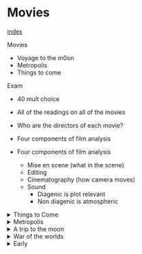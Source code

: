 

# Movies

[index](index.md) </br>


Movies
- Voyage to the m0on
- Metropolis
- Things to come

Exam
- 40 mult choice
- All of the readings on all of the movies
- Who are the directors of each movie?
- Four components of film analysis


- Four components of film analysis
    - Mise en scene (what in the scene)
    - Editing
    - Cinematography (how camera moves)
    - Sound
        - Diagenic is plot relevant
        - Non diagenic is atmospheric



<details> <summary>Things to Come</summary>

- Agressive modernism
    - Futurism
    - Philosophy of progress

- Directed by William Cameron Menzies
- Written by HG wells
- Made in 1936 germany
- Made after ww1
- Wandering sickness, zombie like, spanish flu influenced
- 1940ies era accurately full of war
- 1970, the one world government uses sleeping gas
- 2036 mission to the moon 


</summary> </details>



<details> <summary>Metropolis</summary>

- Directed by Fritz Lang
- Class divide, and the 'mediator'
- Made in 1927

</summary> </details>


<details> <summary>A trip to the moon</summary>

- Directed by George Melies
- Space collonialism
- Made in 1902




</summary> </details>




<details> <summary>War of the worlds</summary>

- Warfare, tech
- Scientists are the heros??
- Atom bomb
- Sylvia is braindead tradwife

</summary> </details>


<details> <summary>Early</summary>


- Lumiere brothers make "workers" in 1895


</summary> </details>







